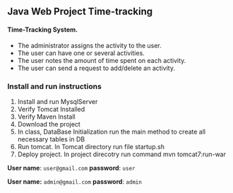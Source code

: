 Java Web Project Time-tracking
-------------------------------


#### **Time-Tracking System.**
   - The administrator assigns the activity to the user.
   - The user can have one or several activities.
   - The user notes the amount of time spent on each activity.
   - The user can send a request to add/delete an аctivity.

### Install and run instructions

1. Install and run MysqlServer
2. Verify Tomcat Installed
3. Verify Maven Install
4. Download the project
5. In class, DataBase Initialization run the main method to create all necessary tables in DB
6. Run tomcat. In Tomcat directory run file startup.sh
7. Deploy project. In project direcotry run command mvn tomcat7:run-war

**User name**: `user@gmail.com` **password**: `user` 

**User name:**  `admin@gmail.com` **password**: `admin`


